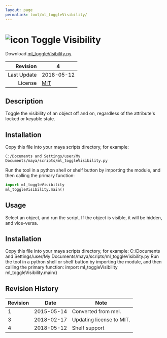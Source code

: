 ```yaml
---
layout: page
permalink: tool/ml_toggleVisibility/
---
```


# ![icon](https://raw.githubusercontent.com/morganloomis/ml_tools/master/icons//ml_toggleVisibility.png) Toggle Visibility
Download [ml_toggleVisibility.py](https://raw.githubusercontent.com/morganloomis/ml_tools/master/scripts/ml_toggleVisibility.py)

| Revision | 4 |
|---:|---|
| Last Update | 2018-05-12 |
| License | [MIT](https://opensource.org/licenses/MIT) |

## Description

 Toggle the visibility of an object off and on, regardless of the attribute's locked or keyable state. 

## Installation

Copy this file into your maya scripts directory, for example:

`C:/Documents and Settings/user/My Documents/maya/scripts/ml_toggleVisibility.py`

Run the tool in a python shell or shelf button by importing the module, 
and then calling the primary function:

```python
import ml_toggleVisibility
ml_toggleVisibility.main()
```

## Usage

 Select an object, and run the script. If the object is visible, it will be hidden, and vice-versa. 

## Installation

 Copy this file into your maya scripts directory, for example: C:/Documents and Settings/user/My Documents/maya/scripts/ml_toggleVisibility.py Run the tool in a python shell or shelf button by importing the module, and then calling the primary function: import ml_toggleVisibility ml_toggleVisibility.main() 

## Revision History

| Revision | Date | Note|
|---|---|---|
|1|2015-05-14|Converted from mel.|
|3|2018-02-17|Updating license to MIT.|
|4|2018-05-12|Shelf support|
